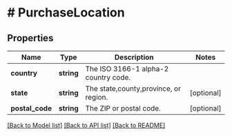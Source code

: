 # # PurchaseLocation

## Properties

Name | Type | Description | Notes
------------ | ------------- | ------------- | -------------
**country** | **string** | The ISO 3166-1 alpha-2 country code. |
**state** | **string** | The state,county,province, or region. | [optional]
**postal_code** | **string** | The ZIP or postal code. | [optional]

[[Back to Model list]](../../README.md#models) [[Back to API list]](../../README.md#endpoints) [[Back to README]](../../README.md)
